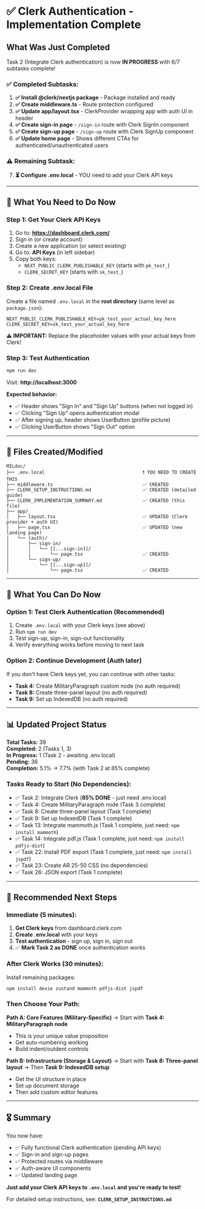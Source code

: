 # ✅ Clerk Authentication - Implementation Complete

## What Was Just Completed

Task 2 (Integrate Clerk authentication) is now **IN PROGRESS** with 6/7 subtasks complete!

### ✅ Completed Subtasks:

1. **✅ Install @clerk/nextjs package** - Package installed and ready
2. **✅ Create middleware.ts** - Route protection configured
3. **✅ Update app/layout.tsx** - ClerkProvider wrapping app with auth UI in header
4. **✅ Create sign-in page** - `/sign-in` route with Clerk SignIn component
5. **✅ Create sign-up page** - `/sign-up` route with Clerk SignUp component
6. **✅ Update home page** - Shows different CTAs for authenticated/unauthenticated users

### ⚠️ Remaining Subtask:

7. **⏳ Configure .env.local** - YOU need to add your Clerk API keys

---

## 🔐 What You Need to Do Now

### Step 1: Get Your Clerk API Keys

1. Go to: **https://dashboard.clerk.com/**
2. Sign in (or create account)
3. Create a new application (or select existing)
4. Go to: **API Keys** (in left sidebar)
5. Copy both keys:
   - `NEXT_PUBLIC_CLERK_PUBLISHABLE_KEY` (starts with `pk_test_`)
   - `CLERK_SECRET_KEY` (starts with `sk_test_`)

### Step 2: Create .env.local File

Create a file named `.env.local` in the **root directory** (same level as `package.json`):

```env
NEXT_PUBLIC_CLERK_PUBLISHABLE_KEY=pk_test_your_actual_key_here
CLERK_SECRET_KEY=sk_test_your_actual_key_here
```

**⚠️ IMPORTANT:** Replace the placeholder values with your actual keys from Clerk!

### Step 3: Test Authentication

```bash
npm run dev
```

Visit: **http://localhost:3000**

**Expected behavior:**
- ✅ Header shows "Sign In" and "Sign Up" buttons (when not logged in)
- ✅ Clicking "Sign Up" opens authentication modal
- ✅ After signing up, header shows UserButton (profile picture)
- ✅ Clicking UserButton shows "Sign Out" option

---

## 📁 Files Created/Modified

```
MILdoc/
├── .env.local                                    ❗ YOU NEED TO CREATE THIS
├── middleware.ts                                 ✅ CREATED
├── CLERK_SETUP_INSTRUCTIONS.md                   ✅ CREATED (detailed guide)
├── CLERK_IMPLEMENTATION_SUMMARY.md               ✅ CREATED (this file)
├── app/
│   ├── layout.tsx                                ✅ UPDATED (Clerk provider + auth UI)
│   ├── page.tsx                                  ✅ UPDATED (new landing page)
│   └── (auth)/
│       ├── sign-in/
│       │   └── [[...sign-in]]/
│       │       └── page.tsx                      ✅ CREATED
│       └── sign-up/
│           └── [[...sign-up]]/
│               └── page.tsx                      ✅ CREATED
```

---

## 🎯 What You Can Do Now

### Option 1: Test Clerk Authentication (Recommended)
1. Create `.env.local` with your Clerk keys (see above)
2. Run `npm run dev`
3. Test sign-up, sign-in, sign-out functionality
4. Verify everything works before moving to next task

### Option 2: Continue Development (Auth later)
If you don't have Clerk keys yet, you can continue with other tasks:
- **Task 4:** Create MilitaryParagraph custom node (no auth required)
- **Task 8:** Create three-panel layout (no auth required)
- **Task 9:** Set up IndexedDB (no auth required)

---

## 📊 Updated Project Status

**Total Tasks:** 39  
**Completed:** 2 (Tasks 1, 3)  
**In Progress:** 1 (Task 2 - awaiting .env.local)  
**Pending:** 36  
**Completion:** 5.1% → 7.7% (with Task 2 at 85% complete)

### Tasks Ready to Start (No Dependencies):
- ✅ Task 2: Integrate Clerk (**85% DONE** - just need .env.local)
- ✅ Task 4: Create MilitaryParagraph node (Task 3 complete)
- ✅ Task 8: Create three-panel layout (Task 1 complete)
- ✅ Task 9: Set up IndexedDB (Task 1 complete)
- ✅ Task 13: Integrate mammoth.js (Task 1 complete, just need: `npm install mammoth`)
- ✅ Task 14: Integrate pdf.js (Task 1 complete, just need: `npm install pdfjs-dist`)
- ✅ Task 22: Install PDF export (Task 1 complete, just need: `npm install jspdf`)
- ✅ Task 23: Create AR 25-50 CSS (no dependencies)
- ✅ Task 26: JSON export (Task 1 complete)

---

## 🚀 Recommended Next Steps

### Immediate (5 minutes):
1. **Get Clerk keys** from dashboard.clerk.com
2. **Create .env.local** with your keys
3. **Test authentication** - sign up, sign in, sign out
4. ✅ **Mark Task 2 as DONE** once authentication works

### After Clerk Works (30 minutes):
Install remaining packages:
```bash
npm install dexie zustand mammoth pdfjs-dist jspdf
```

### Then Choose Your Path:

**Path A: Core Features (Military-Specific)**
→ Start with **Task 4: MilitaryParagraph node**
- This is your unique value proposition
- Get auto-numbering working
- Build indent/outdent controls

**Path B: Infrastructure (Storage & Layout)**
→ Start with **Task 8: Three-panel layout**
→ Then **Task 9: IndexedDB setup**
- Get the UI structure in place
- Set up document storage
- Then add custom editor features

---

## 🎖️ Summary

You now have:
- ✅ Fully functional Clerk authentication (pending API keys)
- ✅ Sign-in and sign-up pages
- ✅ Protected routes via middleware
- ✅ Auth-aware UI components
- ✅ Updated landing page

**Just add your Clerk API keys to `.env.local` and you're ready to test!**

For detailed setup instructions, see: **`CLERK_SETUP_INSTRUCTIONS.md`**

